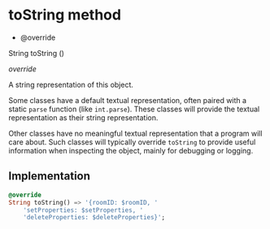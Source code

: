 


# toString method







- @override

String toString
()

_<span class="feature">override</span>_



<p>A string representation of this object.</p>
<p>Some classes have a default textual representation,
often paired with a static <code>parse</code> function (like <code>int.parse</code>).
These classes will provide the textual representation as
their string representation.</p>
<p>Other classes have no meaningful textual representation
that a program will care about.
Such classes will typically override <code>toString</code> to provide
useful information when inspecting the object,
mainly for debugging or logging.</p>



## Implementation

```dart
@override
String toString() => '{roomID: $roomID, '
    'setProperties: $setProperties, '
    'deleteProperties: $deleteProperties}';
```







